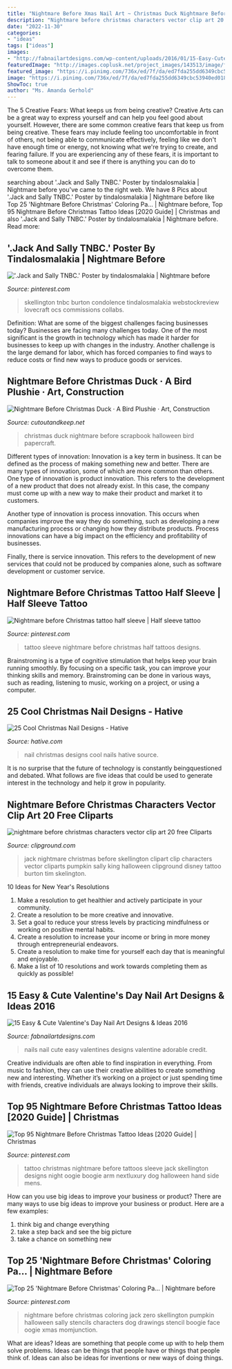 ```yaml
---
title: "Nightmare Before Xmas Nail Art ~ Christmas Duck Nightmare Before Scrapbook Halloween Bird Papercraft"
description: "Nightmare before christmas characters vector clip art 20 free cliparts"
date: "2022-11-30"
categories:
- "ideas"
tags: ["ideas"]
images:
- "http://fabnailartdesigns.com/wp-content/uploads/2016/01/15-Easy-Cute-Valentines-Day-Nail-Art-Designs-Ideas-2016-Valentines-Nails-14.jpg"
featuredImage: "http://images.coplusk.net/project_images/143513/image/full_nbc_duck.jpg"
featured_image: "https://i.pinimg.com/736x/ed/7f/da/ed7fda255dd6349cbc53940ed0186748.jpg"
image: "https://i.pinimg.com/736x/ed/7f/da/ed7fda255dd6349cbc53940ed0186748.jpg"
ShowToc: true
author: "Ms. Amanda Gerhold"
---
```



The 5 Creative Fears: What keeps us from being creative?
Creative Arts can be a great way to express yourself and can help you feel good about yourself. However, there are some common creative fears that keep us from being creative. These fears may include feeling too uncomfortable in front of others, not being able to communicate effectively, feeling like we don't have enough time or energy, not knowing what we're trying to create, and fearing failure. If you are experiencing any of these fears, it is important to talk to someone about it and see if there is anything you can do to overcome them.

	

		
searching about &#039;.Jack and Sally TNBC.&#039; Poster by tindalosmalakia | Nightmare before you've came to the right web. We have 8 Pics about &#039;.Jack and Sally TNBC.&#039; Poster by tindalosmalakia | Nightmare before like Top 25 &#039;Nightmare Before Christmas&#039; Coloring Pa… | Nightmare before, Top 95 Nightmare Before Christmas Tattoo Ideas [2020 Guide] | Christmas and also &#039;.Jack and Sally TNBC.&#039; Poster by tindalosmalakia | Nightmare before. Read more:
		
    
## &#039;.Jack And Sally TNBC.&#039; Poster By Tindalosmalakia | Nightmare Before

<img loading=lazy src="https://i.pinimg.com/736x/eb/c6/9d/ebc69d10f54dbc374f0073083819d7de.jpg" onerror="this.onerror=null;this.src='https://tse3.mm.bing.net/th?id=OIP.2KFtmcWiijUGzE-e979TwAHaJ3&amp;pid=15.1';" alt="&#039;.Jack and Sally TNBC.&#039; Poster by tindalosmalakia | Nightmare before">

_Source: pinterest.com_

>skellington tnbc burton condolence tindalosmalakia webstockreview lovecraft ocs commissions collabs. 

	

Definition: What are some of the biggest challenges facing businesses today?
Businesses are facing many challenges today. One of the most significant is the growth in technology which has made it harder for businesses to keep up with changes in the industry. Another challenge is the large demand for labor, which has forced companies to find ways to reduce costs or find new ways to produce goods or services.

    
## Nightmare Before Christmas Duck · A Bird Plushie · Art, Construction

<img loading=lazy src="http://images.coplusk.net/project_images/143513/image/full_nbc_duck.jpg" onerror="this.onerror=null;this.src='https://tse2.mm.bing.net/th?id=OIP.y_tenjaOXeGMFZZ2lacGtgHaJ7&amp;pid=15.1';" alt="Nightmare Before Christmas Duck · A Bird Plushie · Art, Construction">

_Source: cutoutandkeep.net_

>christmas duck nightmare before scrapbook halloween bird papercraft. 

	

Different types of innovation:
Innovation is a key term in business. It can be defined as the process of making something new and better. There are many types of innovation, some of which are more common than others. 
One type of innovation is product innovation. This refers to the development of a new product that does not already exist. In this case, the company must come up with a new way to make their product and market it to customers. 

Another type of innovation is process innovation. This occurs when companies improve the way they do something, such as developing a new manufacturing process or changing how they distribute products. Process innovations can have a big impact on the efficiency and profitability of businesses. 

Finally, there is service innovation. This refers to the development of new services that could not be produced by companies alone, such as software development or customer service.

    
## Nightmare Before Christmas Tattoo Half Sleeve | Half Sleeve Tattoo

<img loading=lazy src="https://i.pinimg.com/originals/ed/25/35/ed25356c6da2c178cbfbad70e9b41d22.jpg" onerror="this.onerror=null;this.src='https://tse1.mm.bing.net/th?id=OIP.v3Tnk9B5QDpDh_VTThwE2gHaLk&amp;pid=15.1';" alt="Nightmare before Christmas tattoo half sleeve | Half sleeve tattoo">

_Source: pinterest.com_

>tattoo sleeve nightmare before christmas half tattoos designs. 

	

Brainstroming is a type of cognitive stimulation that helps keep your brain running smoothly. By focusing on a specific task, you can improve your thinking skills and memory. Brainstroming can be done in various ways, such as reading, listening to music, working on a project, or using a computer.

    
## 25 Cool Christmas Nail Designs - Hative

<img loading=lazy src="https://hative.com/wp-content/uploads/2014/11/christmas-nail-designs/7-cool-christmas-nail-designs.jpg" onerror="this.onerror=null;this.src='https://tse1.mm.bing.net/th?id=OIP.I2Ri8MVXUJSHO7Zf_YVrKAHaHa&amp;pid=15.1';" alt="25 Cool Christmas Nail Designs - Hative">

_Source: hative.com_

>nail christmas designs cool nails hative source. 

	

It is no surprise that the future of technology is constantly beingquestioned and debated. What follows are five ideas that could be used to generate interest in the technology and help it grow in popularity.

    
## Nightmare Before Christmas Characters Vector Clip Art 20 Free Cliparts

<img loading=lazy src="https://clipground.com/images/free-nightmare-clipart-11.gif" onerror="this.onerror=null;this.src='https://tse4.mm.bing.net/th?id=OIP.qenuy-JB1RbbOvv_8lHa1wAAAA&amp;pid=15.1';" alt="nightmare before christmas characters vector clip art 20 free Cliparts">

_Source: clipground.com_

>jack nightmare christmas before skellington clipart clip characters vector cliparts pumpkin sally king halloween clipground disney tattoo burton tim skelington. 

	

10 Ideas for New Year's Resolutions
1. Make a resolution to get healthier and actively participate in your community. 
2. Create a resolution to be more creative and innovative. 
3. Set a goal to reduce your stress levels by practicing mindfulness or working on positive mental habits. 
4. Create a resolution to increase your income or bring in more money through entrepreneurial endeavors. 
5. Create a resolution to make time for yourself each day that is meaningful and enjoyable. 
6. Make a list of 10 resolutions and work towards completing them as quickly as possible!

    
## 15 Easy &amp; Cute Valentine&#039;s Day Nail Art Designs &amp; Ideas 2016

<img loading=lazy src="http://fabnailartdesigns.com/wp-content/uploads/2016/01/15-Easy-Cute-Valentines-Day-Nail-Art-Designs-Ideas-2016-Valentines-Nails-14.jpg" onerror="this.onerror=null;this.src='https://tse1.mm.bing.net/th?id=OIP.5uKJUTUHAAq9MQ1HDN0EaAHaJ4&amp;pid=15.1';" alt="15 Easy &amp; Cute Valentine&#039;s Day Nail Art Designs &amp; Ideas 2016">

_Source: fabnailartdesigns.com_

>nails nail cute easy valentines designs valentine adorable credit. 

	

Creative individuals are often able to find inspiration in everything. From music to fashion, they can use their creative abilities to create something new and interesting. Whether it’s working on a project or just spending time with friends, creative individuals are always looking to improve their skills.

    
## Top 95 Nightmare Before Christmas Tattoo Ideas [2020 Guide] | Christmas

<img loading=lazy src="https://i.pinimg.com/736x/53/e7/89/53e78997cfd49320ef7e893c5e1b2744.jpg" onerror="this.onerror=null;this.src='https://tse1.mm.bing.net/th?id=OIP.0WGxpya4UuErGgpdHazArgHaHa&amp;pid=15.1';" alt="Top 95 Nightmare Before Christmas Tattoo Ideas [2020 Guide] | Christmas">

_Source: pinterest.com_

>tattoo christmas nightmare before tattoos sleeve jack skellington designs night oogie boogie arm nextluxury dog halloween hand side mens. 

	

How can you use big ideas to improve your business or product?
There are many ways to use big ideas to improve your business or product. Here are a few examples: 
1. think big and change everything
2. take a step back and see the big picture
3. take a chance on something new 

    
## Top 25 &#039;Nightmare Before Christmas&#039; Coloring Pa… | Nightmare Before

<img loading=lazy src="https://i.pinimg.com/736x/ed/7f/da/ed7fda255dd6349cbc53940ed0186748.jpg" onerror="this.onerror=null;this.src='https://tse2.mm.bing.net/th?id=OIP.9JYaTeh-vnB_p7CEJfawdAAAAA&amp;pid=15.1';" alt="Top 25 &#039;Nightmare Before Christmas&#039; Coloring Pa… | Nightmare before">

_Source: pinterest.com_

>nightmare before christmas coloring jack zero skellington pumpkin halloween sally stencils characters dog drawings stencil boogie face oogie xmas momjunction. 

	

What are ideas?
Ideas are something that people come up with to help them solve problems. Ideas can be things that people have or things that people think of. Ideas can also be ideas for inventions or new ways of doing things.

